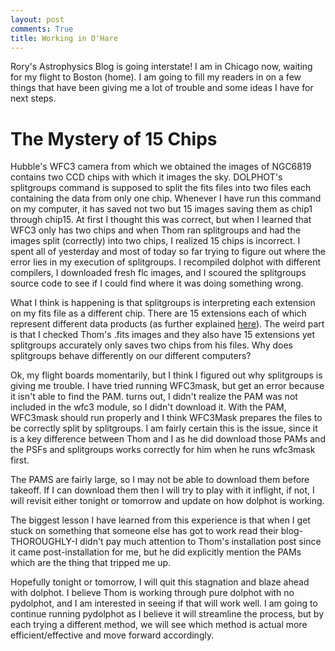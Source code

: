 ```yaml
---
layout: post
comments: True
title: Working in O'Hare
---
```


Rory's Astrophysics Blog is going interstate! I am in Chicago now, waiting for my flight to Boston (home). I am going to fill my readers in on a few things that have been giving me a lot of trouble and some ideas I have for next steps.

# The Mystery of 15 Chips

Hubble's WFC3 camera from which we obtained the images of NGC6819 contains two CCD chips with which it images the sky. DOLPHOT's splitgroups command is supposed to split the fits files into two files each containing the data from only one chip. Whenever I have run this command on my computer, it has saved not two but 15 images saving them as chip1 through chip15. At first I thought this was correct, but when I learned that WFC3 only has two chips and when Thom ran splitgroups and had the images split (correctly) into two chips, I realized 15 chips is incorrect. I spent all of yesterday and most of today so far trying to figure out where the error lies in my execution of splitgroups. I recompiled dolphot with different compilers, I downloaded fresh flc images, and I scoured the splitgroups source code to see if I could find where it was doing something wrong.

What I think is happening is that splitgroups is interpreting each extension on my fits file as a different chip. There are 15 extensions each of which represent different data products (as further explained [here](http://www.stsci.edu/hst/wfc3/documents/handbooks/currentDHB/Chapter2_data_structure3.html)). The weird part is that I checked Thom's .fits images and they also have 15 extensions yet splitgroups accurately only saves two chips from his files. Why does splitgroups behave differently on our different computers?

Ok, my flight boards momentarily, but I think I figured out why splitgroups is giving me trouble. I have tried running WFC3mask, but get an error because it isn't able to find the PAM. turns out, I didn't realize the PAM was not included in the wfc3 module, so I didn't download it. With the PAM, WFC3mask should run properly and I think WFC3Mask prepares the files to be correctly split by splitgroups. I am fairly certain this is the issue, since it is a key difference between Thom and I as he did download those PAMs and the PSFs and splitgroups works correctly for him when he runs wfc3mask first.

The PAMS are fairly large, so I may not be able to download them before takeoff. If I can download them then I will try to play with it inflight, if not, I will revisit either tonight or tomorrow and update on how dolphot is working.

The biggest lesson I have learned from this experience is that when I get stuck on something that someone else has got to work read their blog-THOROUGHLY-I didn't pay much attention to Thom's installation post since it came post-installation for me, but he did explicitly mention the PAMs which are the thing that tripped me up.

Hopefully tonight or tomorrow, I will quit this stagnation and blaze ahead with dolphot. I believe Thom is working through pure dolphot with no pydolphot, and I am interested in seeing if that will work well. I am going to continue running pydolphot as I believe it will streamline the process, but by each trying a different method, we will see which method is actual more efficient/effective and move forward accordingly.
